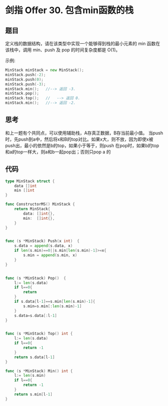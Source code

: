 # 剑指 Offer 30. 包含min函数的栈

## 题目

定义栈的数据结构，请在该类型中实现一个能够得到栈的最小元素的 min 函数在该栈中，调用 min、push 及 pop 的时间复杂度都是 O(1)。

示例:

```go
MinStack minStack = new MinStack();
minStack.push(-2);
minStack.push(0);
minStack.push(-3);
minStack.min();   //--> 返回 -3.
minStack.pop();
minStack.top();   //   --> 返回 0.
minStack.min();   //--> 返回 -2.
```

## 思考

和上一题有个共同点，可以使用辅助栈，A存真正数据，B存当前最小值。
当push时，先push到a中，然后将x和B的top对比。如果x大，则不放，因为即使x被push出，最小的依然是b的top，如果小于等于，则push
在pop时，如果b的top和a的top一样大，则a和b一起pop出；否则只pop a 的

## 代码

```go
type MinStack struct {
	data []int
	min []int
}

func ConstructorMS() MinStack {
	return MinStack{
		data: []int{},
		min:  []int{},
	}
}


func (s *MinStack) Push(x int)  {
	s.data = append(s.data, x)
	if len(s.min)==0||s.min[len(s.min)-1]>=x{
		s.min = append(s.min, x)
	}
}


func (s *MinStack) Pop()  {
	l:= len(s.data)
	if l==0{
		return
	}
	if s.data[l-1]==s.min[len(s.min)-1]{
		s.min=s.min[:len(s.min)-1]
	}
	s.data=s.data[:l-1]
}


func (s *MinStack) Top() int {
	l:= len(s.data)
	if l==0{
		return -1
	}
	return s.data[l-1]
}

func (s *MinStack) Min() int {
	l:= len(s.min)
	if l==0{
		return -1
	}
	return s.min[l-1]
}

```
